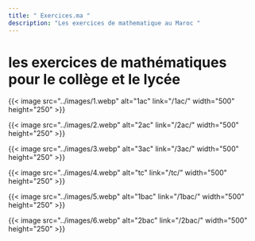 ```yaml
---
title: " Exercices.ma "
description: "Les exercices de mathematique au Maroc "
---
```

#  les exercices de mathématiques pour le collège et le lycée
{{< image src="../images/1.webp" alt="1ac" link="/1ac/" width="500" height="250" >}}

{{< image src="../images/2.webp" alt="2ac" link="/2ac/" width="500" height="250" >}}

{{< image src="../images/3.webp" alt="3ac" link="/3ac/" width="500" height="250" >}}

{{< image src="../images/4.webp" alt="tc" link="/tc/" width="500" height="250" >}}

{{< image src="../images/5.webp" alt="1bac" link="/1bac/" width="500" height="250" >}}

{{< image src="../images/6.webp" alt="2bac" link="/2bac/" width="500" height="250" >}}

